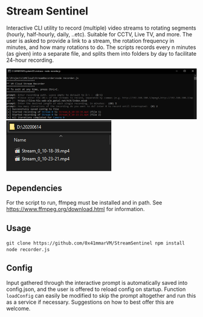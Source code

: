 # Stream Sentinel

Interactive CLI utility to record (multiple) video streams to rotating segments (hourly, half-hourly, daily, ..etc). Suitable for CCTV, Live TV, and more.
The user is asked to provide a link to a stream, the rotation frequency in minutes, and how many rotations to do. The scripts records every n minutes (as given) into a separate file, and splits them into folders by day to facilitate 24-hour recording. 

![Usage Example](cmd.png)
![Output Example](explorer.png)

## Dependencies

For the script to run, ffmpeg must be installed and in path. See https://www.ffmpeg.org/download.html for information.

## Usage

`git clone https://github.com/0x41mmarVM/StreamSentinel
npm install
node recorder.js`

## Config

Input gathered through the interactive prompt is automatically saved into config.json, and the user is offered to reload config on startup. Function `loadConfig` can easily be modified to skip the prompt altogether and run this as a service if necessary. Suggestions on how to best offer this are welcome.